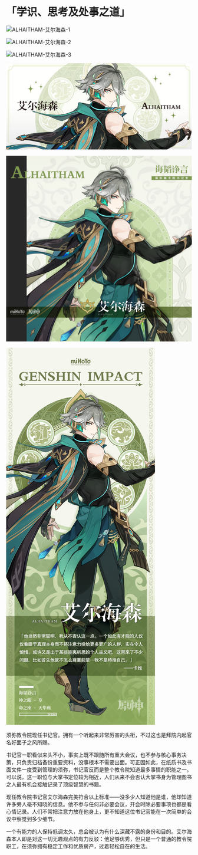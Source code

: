 # 「学识、思考及处事之道」

![ALHAITHAM-艾尔海森-1](./../D动图/ALHAITHAM-艾尔海森-1.gif)

![ALHAITHAM-艾尔海森-2](./../D动图/ALHAITHAM-艾尔海森-2.gif)

![ALHAITHAM-艾尔海森-3](./../D动图/ALHAITHAM-艾尔海森-3.gif)

![ALHAITHAM-艾尔海森](./../A小卡/ALHAITHAM-艾尔海森.jpg)

![ALHAITHAM-艾尔海森](./../B方形卡/ALHAITHAM-艾尔海森.jpg)

![ALHAITHAM-艾尔海森](./../C立绘/ALHAITHAM-艾尔海森.jpg)

须弥教令院现任书记官。拥有一个听起来非常厉害的头衔，不过这也是拜院内起官名好面子之风所赐。

书记官一职看似来头不小，事实上既不跟随所有重大会议，也不参与核心事务决策，只负责归档备份重要资料，没事根本不需要出面。可正因如此，在纸质书及书面文件一度受到管理的须弥，书记官反而是整个教令院知道最多事情的职能之一。可以说，这一职位与大掌书定位较为相近，人们从来不会否认大掌书身为管理图书之人最有机会接触记录了顶级智慧的书籍。

现任教令院书记官艾尔海森完美符合以上标准——没多少人知道他是谁，他却知道许多旁人毫不知晓的信息。他不参与任何非必要会议，开会时除必要事项也都是看心情记录。人们不常把注意力放在他身上，更不知道这位书记官能在一次简单的会议中察觉到多少细节。

一个有能力的人保持低调太久，总会被认为有什么深藏不露的身份和目的。艾尔海森本人即是对这一切无趣观点的有力反驳：他足够优秀，但只是一个普通的教令院职工，在须弥拥有稳定工作和优质房产，过着轻松自在的生活。
